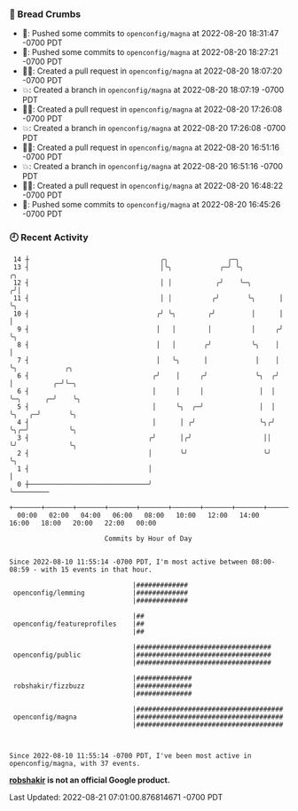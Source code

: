 ### 🍞 Bread Crumbs

 * 🚢: Pushed some commits to `openconfig/magna` at 2022-08-20 18:31:47 -0700 PDT
 * 🚢: Pushed some commits to `openconfig/magna` at 2022-08-20 18:27:21 -0700 PDT
 * ✍🏼: Created a pull request in `openconfig/magna` at 2022-08-20 18:07:20 -0700 PDT
 * 💥: Created a branch in `openconfig/magna` at 2022-08-20 18:07:19 -0700 PDT
 * ✍🏼: Created a pull request in `openconfig/magna` at 2022-08-20 17:26:08 -0700 PDT
 * 💥: Created a branch in `openconfig/magna` at 2022-08-20 17:26:08 -0700 PDT
 * ✍🏼: Created a pull request in `openconfig/magna` at 2022-08-20 16:51:16 -0700 PDT
 * 💥: Created a branch in `openconfig/magna` at 2022-08-20 16:51:16 -0700 PDT
 * ✍🏼: Created a pull request in `openconfig/magna` at 2022-08-20 16:48:22 -0700 PDT
 * 🚢: Pushed some commits to `openconfig/magna` at 2022-08-20 16:45:26 -0700 PDT

### 🕘 Recent Activity
```
 14 ┼                                 ╭╮               ╭─╮
 13 ┤                                 │╰╮            ╭─╯ ╰╮          ╭╮
 12 ┤                                 │ │           ╭╯    ╰─╮       ╭╯│
 11 ┤                                 │ │          ╭╯       ╰╮      │ ╰╮
 10 ┤                                ╭╯ ╰╮        ╭╯         │      │  │
  9 ┤                                │   │        │          │     ╭╯  ╰╮
  8 ┤                                │   │       ╭╯          ╰╮    │    │
  7 ┤                                │   ╰╮      │            │    │    ╰╮            ╭╮
  6 ┤                               ╭╯    │     ╭╯            ╰╮  ╭╯     │          ╭─╯╰─╮
  6 ┤                               │     │     │              │  │      ╰─╮      ╭─╯    ╰╮
  5 ┤                               │     ╰╮  ╭─╯              │  │        ╰╮   ╭─╯       ╰╮
  4 ┤                               │      │ ╭╯                ╰╮╭╯         ╰╮╭─╯          ╰╮
  3 ┤                              ╭╯      │╭╯                  ││           ╰╯             ╰╮
  2 ┤                              │       ╰╯                   ╰╯                           ╰╮
  1 ┤                              │                                                          │
  0 ┼──────────────────────────────╯                                                          ╰─────────
    +───────+───────+───────+───────+───────+───────+───────+───────+───────+───────+───────+───────+────
  00:00   02:00   04:00   06:00   08:00   10:00   12:00   14:00   16:00   18:00   20:00   22:00   00:00   

						Commits by Hour of Day


Since 2022-08-10 11:55:14 -0700 PDT, I'm most active between 08:00-08:59 - with 15 events in that hour.

```



```
                               |#############
 openconfig/lemming            |#############
                               |#############

                               |##
 openconfig/featureprofiles    |##
                               |##

                               |##################################
 openconfig/public             |##################################
                               |##################################

                               |##############
 robshakir/fizzbuzz            |##############
                               |##############

                               |#####################################
 openconfig/magna              |#####################################
                               |#####################################



Since 2022-08-10 11:55:14 -0700 PDT, I've been most active in openconfig/magna, with 37 events.

```
**[robshakir](mailto:robjs@google.com) is not an official Google product.**  


Last Updated: 2022-08-21 07:01:00.876814671 -0700 PDT
